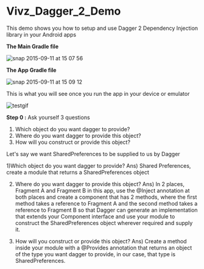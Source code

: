 # Vivz_Dagger_2_Demo
This demo shows you how to setup and use Dagger 2 Dependency Injection library in your Android apps

<b>The Main Gradle file</b>

![snap 2015-09-11 at 15 07 56](https://cloud.githubusercontent.com/assets/5139030/9811773/e8a5ff1e-5896-11e5-84fd-30f854d09255.png)

<b>The App Gradle file</b>

![snap 2015-09-11 at 15 09 12](https://cloud.githubusercontent.com/assets/5139030/9811794/13f22148-5897-11e5-8c81-d975dd065df6.png)

This is what you will see once you run the app in your device or emulator

![testgif](https://cloud.githubusercontent.com/assets/5139030/9811752/bec9957a-5896-11e5-9d4f-60ab8a406da0.gif)

<b>Step 0 :</b>
Ask yourself 3 questions
<ol>
<li>Which object do you want dagger to provide?</li>
<li>Where do you want dagger to provide this object?</li>
<li>How will you construct or provide this object?</li>
</ol>


Let's say we want SharedPreferences to be supplied to us by Dagger

1)Which object do you want dagger to provide?
Ans) Shared Preferences, create a module that returns a SharedPreferences object

2) Where do you want dagger to provide this object?
Ans) In 2 places, Fragment A and Fragment B in this app, use the @Inject annotation at both places and create a component that has 2 methods, where the first method takes a reference to Fragment A and the second method takes a reference to Fragment B so that Dagger can generate an implementation that extends your Component interface and use your module to construct the SharedPreferences object wherever required and supply it.

3) How will you construct or provide this object?
Ans) Create a method inside your module with a @Provides annotation that returns an object of the type you want dagger to provide, in our case, that type is SharedPreferences.






